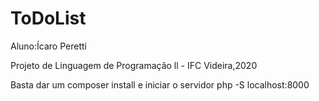 # ToDoList
Aluno:Ícaro Peretti 


Projeto de Linguagem de Programação ll - IFC Videira,2020


Basta dar um composer install e iniciar o servidor php -S localhost:8000
